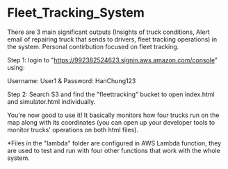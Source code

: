 # Fleet_Tracking_System

There are 3 main significant outputs (Insights of truck conditions, Alert email of repairing truck that sends to drivers, fleet tracking operations) in the system. Personal contirbution focused on fleet tracking.

Step 1:
login to "https://992382524623.signin.aws.amazon.com/console" using:

Username: User1
&
Password: HanChung123

Step 2: 
Search S3 and find the "fleettracking" bucket to open index.html and simulator.html individually. 

You're now good to use it! It basically monitors how four trucks run on the map along with its coordinates (you can open up your developer tools to monitor trucks' operations on both html files).


*Files in the "lambda" folder are configured in AWS Lambda function, they are used to test and run with four other functions that work with the whole system. 
